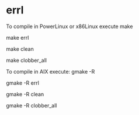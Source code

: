 # errl
To compile in PowerLinux or x86Linux execute
make

make errl

make clean

make clobber_all

To compile in AIX execute:
gmake -R

gmake -R errl

gmake -R clean

gmake -R clobber_all

